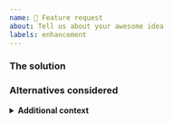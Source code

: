 ```yaml
---
name: 🤩 Feature request
about: Tell us about your awesome idea
labels: enhancement
---
```


<!--
Replace this comment with a clear and concise description of what the problem
is. If applicable, add screenshots to help explain the problem.

If you've encountered a bug, please report it as a bug instead of a feature
request.
-->

### The solution

<!--
Replace this comment with a clear and concise description of what you want to
happen. If applicable, add screenshots to help explain your solution.
-->

### Alternatives considered

<!--
Replace this comment with a clear and concise description of any alternative
solutions or features you've encountered and/or considered or N/A if there are
none.
-->

<details><summary><strong>Additional context</strong></summary>

<!--
Replace this comment with any other context or screenshots here.
-->

</details>
